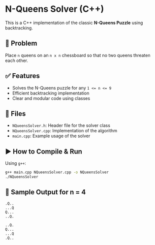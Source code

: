 # N-Queens Solver (C++)

This is a C++ implementation of the classic **N-Queens Puzzle** using backtracking.

## 🧠 Problem
Place `n` queens on an `n x n` chessboard so that no two queens threaten each other.

## ✅ Features
- Solves the N-Queens puzzle for any `1 <= n <= 9`
- Efficient backtracking implementation
- Clear and modular code using classes

## 📁 Files
- `NQueensSolver.h`: Header file for the solver class
- `NQueensSolver.cpp`: Implementation of the algorithm
- `main.cpp`: Example usage of the solver

## ▶️ How to Compile & Run

Using `g++`:
```bash
g++ main.cpp NQueensSolver.cpp -o NQueensSolver
./NQueensSolver
```

## 📌 Sample Output for n = 4
```
.Q..
...Q
Q...
..Q.

..Q.
Q...
...Q
.Q..
```
